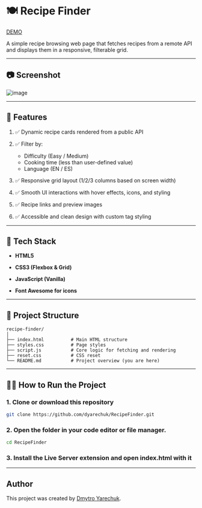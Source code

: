 # 🍽️ Recipe Finder

[DEMO](https://recipe-finder-gamma-six.vercel.app/)

A simple recipe browsing web page that fetches recipes from a remote API and displays them in a responsive, filterable grid.

---

## 📷 Screenshot

![image](https://github.com/user-attachments/assets/1222b4ef-5807-4d0d-9d0a-805c8b633609)

---

## 🚀 Features

1. ✅ Dynamic recipe cards rendered from a public API

2. ✅ Filter by:
    - Difficulty (Easy / Medium)
    - Cooking time (less than user-defined value)
    - Language (EN / ES)

3. ✅ Responsive grid layout (1/2/3 columns based on screen width)

4. ✅ Smooth UI interactions with hover effects, icons, and styling

5. ✅ Recipe links and preview images

6. ✅ Accessible and clean design with custom tag styling

---

## 💠 Tech Stack

- **HTML5**

- **CSS3 (Flexbox & Grid)**

- **JavaScript (Vanilla)**

- **Font Awesome for icons**

---

## 📆 Project Structure

```
recipe-finder/
│
├── index.html          # Main HTML structure
├── styles.css          # Page styles
├── script.js           # Core logic for fetching and rendering
├── reset.css           # CSS reset
└── README.md           # Project overview (you are here)
```

---

## 🧑‍💻 How to Run the Project

### 1. Clone or download this repository

```bash
git clone https://github.com/dyarechuk/RecipeFinder.git
```

### 2. Open the folder in your code editor or file manager.

```bash
cd RecipeFinder
```

### 3. Install the Live Server extension and open index.html with it

---

## Author

This project was created by [Dmytro Yarechuk](https://github.com/Dyarechuk).
